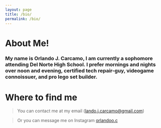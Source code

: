 ```yaml
---
layout: page
title: /bio/
permalink: /bio/
---
```


# About Me!

### My name is Orlando J. Carcamo, I am currently a sophomore attending Del Norte High School. I prefer mornings and nights over noon and evening, certified tech repair-guy, videogame connoissuer, and pro lego set builder.

# Where to find me

> You can contact me at my email (lando.j.carcamo@gmail.com)

> Or you can message me on Instagram [orlandoo.c](https://instagram.com/orlandoo.c?r=nametag)
